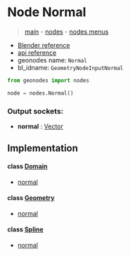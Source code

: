 # Node Normal

> [main](../structure.md) - [nodes](nodes.md) - [nodes menus](nodes_menus.md)

- [Blender reference](https://docs.blender.org/manual/en/latest/modeling/geometry_nodes/input/normal.html)
- [api reference](https://docs.blender.org/api/current/bpy.types.GeometryNodeInputNormal.html)
- geonodes name: `Normal`
- bl_idname: `GeometryNodeInputNormal`

```python
from geonodes import nodes

node = nodes.Normal()
```

### Output sockets:

- **normal** : [Vector](Vector.md)

## Implementation

#### class [Domain](Domain.md)

 - [normal](Domain.md#normal-property)
#### class [Geometry](Geometry.md)

 - [normal](Geometry.md#normal-property)
#### class [Spline](Spline.md)

 - [normal](Spline.md#normal-property)
